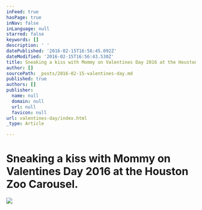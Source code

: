 ```yaml
---
inFeed: true
hasPage: true
inNav: false
inLanguage: null
starred: false
keywords: []
description: ' '
datePublished: '2016-02-15T16:56:45.092Z'
dateModified: '2016-02-15T16:56:43.530Z'
title: Sneaking a kiss with Mommy on Valentines Day 2016 at the Houston Zoo Carousel.
author: []
sourcePath: _posts/2016-02-15-valentines-day.md
published: true
authors: []
publisher:
  name: null
  domain: null
  url: null
  favicon: null
url: valentines-day/index.html
_type: Article

---
```

# Sneaking a kiss with Mommy on Valentines Day 2016 at the Houston Zoo Carousel.
![](https://s3-us-west-2.amazonaws.com/the-grid-img/p/166320f6816de801544c04a6cf9a064e7e91ae01.jpg)